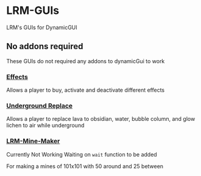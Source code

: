 # LRM-GUIs

LRM's GUIs for DynamicGUI

## No addons required

These GUIs do not required any addons to dynamicGui to work

### [Effects](./effects.yml)

Allows a player to buy, activate and deactivate different effects

### [Underground Replace](./underground-replace.yml)

Allows a player to replace lava to obsidian, water, bubble column, and glow lichen to air while underground

### [LRM-Mine-Maker](./lrm-mine-maker.yml)

Currently Not Working Waiting on `wait` function to be added

For making a mines of 101x101 with 50 around and 25 between
